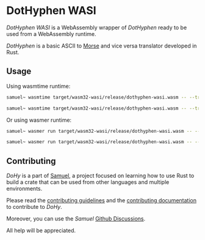 # DotHyphen WASI

_DotHyphen WASI_ is a WebAssembly wrapper of _DotHyphen_ ready to be used from a WebAssembly runtime.

_DotHyphen_ is a basic ASCII to [Morse](https://en.wikipedia.org/wiki/Morse_code) and vice versa translator developed in Rust.

## Usage

Using wasmtime runtime:

```bash
samuel~ wasmtime target/wasm32-wasi/release/dothyphen-wasi.wasm -- --translate "Hello" --output morse # Should print: .... . .-.. .-.. --- / .-- --- .-. .-.. -..
```

```bash
samuel~ wasmtime target/wasm32-wasi/release/dothyphen-wasi.wasm -- --translate ".... . .-.. .-.. --- / .-- --- .-. .-.. -.." --output ascii # Should print: hello world
```

Or using wasmer runtime:

```bash
samuel~ wasmer run target/wasm32-wasi/release/dothyphen-wasi.wasm -- --translate "Hello" --output morse # Should print: .... . .-.. .-.. --- / .-- --- .-. .-.. -..
```

```bash
samuel~ wasmer run target/wasm32-wasi/release/dothyphen-wasi.wasm -- --translate ".... . .-.. .-.. --- / .-- --- .-. .-.. -.." --output ascii # Should print: hello world
```

## Contributing

_DoHy_ is a part of [Samuel](https://github.com/isfegu/samuel), a project focused on learning how to use Rust to build a crate that can be used from other languages and multiple environments.

Please read the [contributing guidelines](https://github.com/isfegu/samuel#contributing) and the [contributing documentation](./CONTRIBUTING.md) to contribute to _DoHy_.

Moreover, you can use the _Samuel_ [Github Discussions](https://github.com/isfegu/samuel/discussions).

All help will be appreciated.

